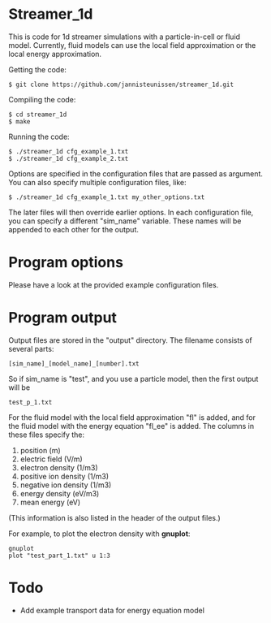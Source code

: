 Streamer_1d
==

This is code for 1d streamer simulations with a particle-in-cell or fluid model.
Currently, fluid models can use the local field approximation or the local
energy approximation.

Getting the code:

    $ git clone https://github.com/jannisteunissen/streamer_1d.git

Compiling the code:

    $ cd streamer_1d
    $ make

Running the code:

    $ ./streamer_1d cfg_example_1.txt
    $ ./streamer_1d cfg_example_2.txt

Options are specified in the configuration files that are passed as argument.
You can also specify multiple configuration files, like:

    $ ./streamer_1d cfg_example_1.txt my_other_options.txt

The later files will then override earlier options. In each configuration file,
you can specify a different "sim_name" variable. These names will be appended to
each other for the output.

Program options
==

Please have a look at the provided example configuration files.

Program output
==

Output files are stored in the "output" directory. The filename consists of several parts:

    [sim_name]_[model_name]_[number].txt

So if sim_name is "test", and you use a particle model, then the first output will be

    test_p_1.txt

For the fluid model with the local field approximation "fl" is added, and for
the fluid model with the energy equation "fl_ee" is added. The columns in these files specify the:

1. position (m)
2. electric field (V/m)
3. electron density (1/m3)
4. positive ion density (1/m3)
5. negative ion density (1/m3)
6. energy density (eV/m3)
7. mean energy (eV)

(This information is also listed in the header of the output files.)

For example, to plot the electron density with **gnuplot**:

    gnuplot
    plot "test_part_1.txt" u 1:3


Todo
==

* Add example transport data for energy equation model
